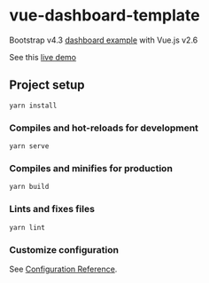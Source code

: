# vue-dashboard-template
Bootstrap v4.3 [dashboard example](https://getbootstrap.com/docs/4.3/examples/dashboard) with Vue.js v2.6

See this [live demo](http://vue-dashboard-template.s3-website-us-east-1.amazonaws.com)

## Project setup
```
yarn install
```

### Compiles and hot-reloads for development
```
yarn serve
```

### Compiles and minifies for production
```
yarn build
```

### Lints and fixes files
```
yarn lint
```

### Customize configuration
See [Configuration Reference](https://cli.vuejs.org/config/).
